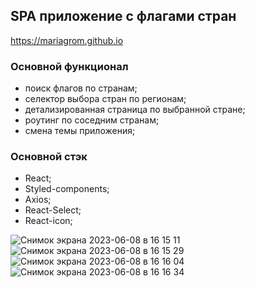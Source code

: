 ## SPA приложение с флагами стран
https://mariagrom.github.io

### Основной функционал
- поиск флагов по странам;
- селектор выбора стран по регионам;
- детализированная страница по выбранной стране;
- роутинг по соседним странам;
- смена темы приложения;

### Основной стэк
- React;
- Styled-components;
- Axios;
- React-Select;
- React-icon; 

![Снимок экрана 2023-06-08 в 16 15 11](https://github.com/MariaGrom/countries-flag/assets/102763756/d49c52d3-35d4-48e4-8088-4a4f1bb3fa5f)
![Снимок экрана 2023-06-08 в 16 15 29](https://github.com/MariaGrom/countries-flag/assets/102763756/702decbc-a0bd-4ee5-9b37-81410472d5a9)
![Снимок экрана 2023-06-08 в 16 16 04](https://github.com/MariaGrom/countries-flag/assets/102763756/c4883f96-b54e-405d-a9a7-539e658b46d2)
![Снимок экрана 2023-06-08 в 16 16 34](https://github.com/MariaGrom/countries-flag/assets/102763756/df78301c-602b-4434-9c29-94e3040792d9)
